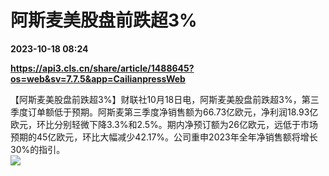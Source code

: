 # 阿斯麦美股盘前跌超3%

**2023-10-18 08:24**

**https://api3.cls.cn/share/article/1488645?os=web&sv=7.7.5&app=CailianpressWeb**

【阿斯麦美股盘前跌超3%】财联社10月18日电，阿斯麦美股盘前跌超3%，第三季度订单额低于预期。阿斯麦第三季度净销售额为66.73亿欧元，净利润18.93亿欧元，环比分别轻微下降3.3%和2.5%。期内净预订额为26亿欧元，远低于市场预期的45亿欧元，环比大幅减少42.17%。公司重申2023年全年净销售额将增长30%的指引。  
![](https://img.cls.cn/images/20231018/f5697Me5Yb.png)